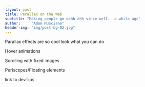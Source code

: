 ```yaml
---
layout: post
title: Parallax on the Web
subtitle: "Making people go oohh ahh since well.. a while ago"
author:     "Adam Musciano"
header-img: "img/post-bg-02.jpg"
---
```


Parallax effects are so cool look what you can do

Hover animations

Scrolling with fixed images

Periscopes/Floating elements

link to devTips
